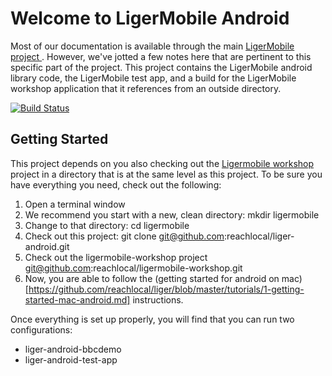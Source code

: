 # Welcome to LigerMobile Android

Most of our documentation is available through the main
[ LigerMobile project ]( https://github.com/reachlocal/liger ).
However, we've jotted a few notes here that are pertinent to this
specific part of the project. This project contains the LigerMobile android
library code, the LigerMobile test app, and a build for the LigerMobile
workshop application that it references from an outside directory.

[![Build Status](https://travis-ci.org/reachlocal/liger-android.svg?branch=master)](https://travis-ci.org/reachlocal/liger-android)

## Getting Started

This project depends on you also checking out the [Ligermobile
workshop](https://github.com/reachlocal/ligermobile-workshop/) project in a
directory that is at the same level as this project. To be sure you have
everything you need, check out the following:

1. Open a terminal window
1. We recommend you start with a new, clean directory:
    mkdir ligermobile
1. Change to that directory:
    cd ligermobile
1. Check out this project:
    git clone git@github.com:reachlocal/liger-android.git
1. Check out the ligermobile-workshop project
    git@github.com:reachlocal/ligermobile-workshop.git
1. Now, you are able to follow the (getting started for android on
   mac)[https://github.com/reachlocal/liger/blob/master/tutorials/1-getting-started-mac-android.md]
   instructions.

Once everything is set up properly, you will find that you can run two
configurations:
* liger-android-bbcdemo
* liger-android-test-app


